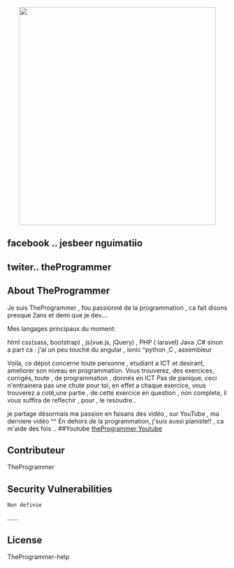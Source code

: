<p align="center"><img src="https://scontent-cdg2-1.xx.fbcdn.net/v/t1.0-9/50954295_782434482092468_5925282275347398656_o.jpg?_nc_cat=111&_nc_ht=scontent-cdg2-1.xx&oh=9d8f0634dd0037fb9ff7db924b5d974e&oe=5CB748E7" width="450px" height="500px"> </p>

##  facebook ..   jesbeer nguimatiio
## twiter.. theProgrammer

##  About TheProgrammer

 Je suis TheProgrammer , fou passionné de la programmation , ca fait disons presque 2ans  et demi que je dev....

  Mes langages principaux du moment:

  html  css(sass, bootstrap) , js(vue.js, jQuery) , PHP ( laravel)
  Java  ,C#
   sinon a part ca : j'ai un peu touché du angular , ionic ^python ,C , assembleur

   Voila, ce dépot  concerne toute personne , etudiant a ICT et desirant, ameliorer son niveau en programmation.
   Vous trouverez, des exercices, corrigés, toute , de programmation , donnés en ICT
   Pas de panique, ceci n'entrainera pas une chute pour toi, en effet a chaque exercice, vous trouverez
   a coté,une partie , de cette exercice en question , non complete, il vous suffira de reflechir , pour , le resoudre..

je partage désormais ma  passion en faisans des vidéo  , sur YouTube  , ma derniere vidéo ^^ 
En dehors de la programmation, j'suis aussi pianiste!!  , ca m'aide des fois ..
##Youtube <a href="https://www.youtube.com/channel/UCNYGX422brt1H41aded1bTA/featured?sub_confirmation=1">theProgrammer Youtube</a>






## Contributeur

TheProgrammer

## Security Vulnerabilities
    
    Non definie
......
## License

TheProgrammer-help
 